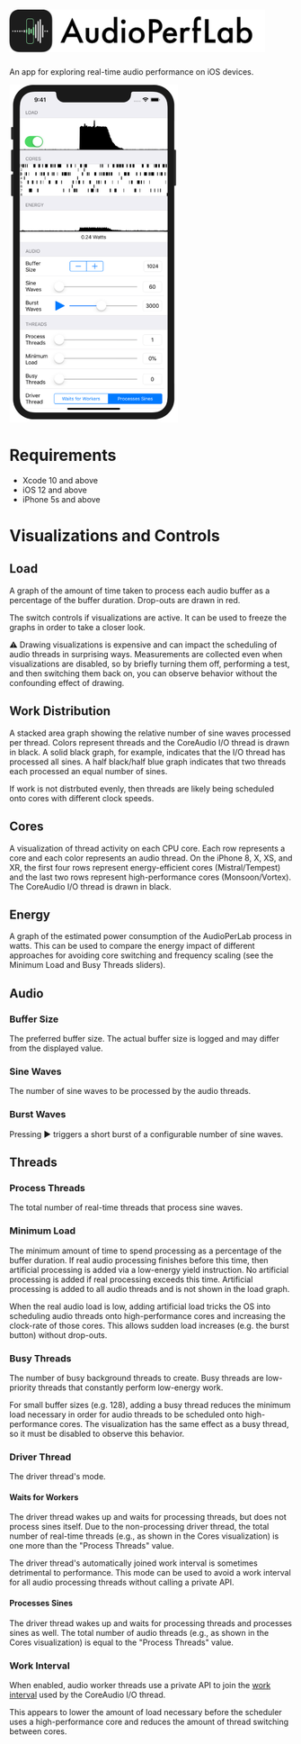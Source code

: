 # <img src="Logo.svg" alt="Logo" height="76">

An app for exploring real-time audio performance on iOS devices.

<img src="Screenshot.png" alt="Screenshot" height="600">

# Requirements

* Xcode 10 and above
* iOS 12 and above
* iPhone 5s and above

# Visualizations and Controls

## Load

A graph of the amount of time taken to process each audio buffer as a percentage of the buffer duration. Drop-outs are drawn in red.

The switch controls if visualizations are active. It can be used to freeze the graphs in order to take a closer look. 

⚠️ Drawing visualizations is expensive and can impact the scheduling of audio threads in surprising ways. Measurements are collected even when visualizations are disabled, so by briefly turning them off, performing a test, and then switching them back on, you can observe behavior without the confounding effect of drawing.

## Work Distribution

A stacked area graph showing the relative number of sine waves processed per thread. Colors represent threads and the CoreAudio I/O thread is drawn in black. A solid black graph, for example, indicates that the I/O thread has processed all sines. A half black/half blue graph indicates that two threads each processed an equal number of sines.

If work is not distrbuted evenly, then threads are likely being scheduled onto cores with different clock speeds.

## Cores

A visualization of thread activity on each CPU core. Each row represents a core and each color represents an audio thread. On the iPhone 8, X, XS, and XR, the first four rows represent energy-efficient cores (Mistral/Tempest) and the last two rows represent high-performance cores (Monsoon/Vortex). The CoreAudio I/O thread is drawn in black.

## Energy

A graph of the estimated power consumption of the AudioPerLab process in watts. This can be used to compare the energy impact of different approaches for avoiding core switching and frequency scaling (see the Minimum Load and Busy Threads sliders).

## Audio

### Buffer Size

The preferred buffer size. The actual buffer size is logged and may differ from the displayed value.

### Sine Waves

The number of sine waves to be processed by the audio threads.

### Burst Waves

Pressing ▶ triggers a short burst of a configurable number of sine waves.

## Threads

### Process Threads

The total number of real-time threads that process sine waves.

### Minimum Load

The minimum amount of time to spend processing as a percentage of the buffer duration. If real audio processing finishes before this time, then artificial processing is added via a low-energy yield instruction. No artificial processing is added if real processing exceeds this time. Artificial processing is added to all audio threads and is not shown in the load graph.

When the real audio load is low, adding artificial load tricks the OS into scheduling audio threads onto high-performance cores and increasing the clock-rate of those cores. This allows sudden load increases (e.g. the burst button) without drop-outs.

### Busy Threads

The number of busy background threads to create. Busy threads are low-priority threads that constantly perform low-energy work.

For small buffer sizes (e.g. 128), adding a busy thread reduces the minimum load necessary in order for audio threads to be scheduled onto high-performance cores. The visualization has the same effect as a busy thread, so it must be disabled to observe this behavior.

### Driver Thread

The driver thread's mode.

#### Waits for Workers

The driver thread wakes up and waits for processing threads, but does not process sines itself. Due to the non-processing driver thread, the total number of real-time threads (e.g., as shown in the Cores visualization) is one more than the "Process Threads" value.

The driver thread's automatically joined work interval is sometimes detrimental to performance. This mode can be used to avoid a work interval for all audio processing threads without calling a private API.

#### Processes Sines

The driver thread wakes up and waits for processing threads and processes sines as well. The total number of audio threads (e.g., as shown in the Cores visualization) is equal to the "Process Threads" value.

### Work Interval

When enabled, audio worker threads use a private API to join the [work interval](https://github.com/apple/darwin-xnu/blob/master/bsd/sys/work_interval.h) used by the CoreAudio I/O thread.

This appears to lower the amount of load necessary before the scheduler uses a high-performance core and reduces the amount of thread switching between cores.
